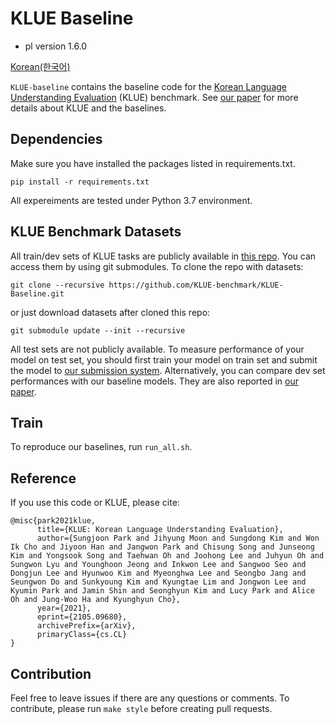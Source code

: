 # KLUE Baseline
- pl version 1.6.0

[Korean(한국어)](README_ko.md)

`KLUE-baseline` contains the baseline code for the [Korean Language Understanding Evaluation](https://klue-benchmark.com/) (KLUE) benchmark. See [our paper](https://arxiv.org/pdf/2105.09680.pdf) for more details about KLUE and the baselines.

## Dependencies

Make sure you have installed the packages listed in requirements.txt.

```
pip install -r requirements.txt
```

All expereiments are tested under Python 3.7 environment.

## KLUE Benchmark Datasets

All train/dev sets of KLUE tasks are publicly available in [this repo](https://github.com/KLUE-benchmark/KLUE). You can access them by using git submodules. To clone the repo with datasets:
```
git clone --recursive https://github.com/KLUE-benchmark/KLUE-Baseline.git
```
or just download datasets after cloned this repo:
```
git submodule update --init --recursive
```

All test sets are not publicly available. To measure performance of your model on test set, you should first train your model on train set and submit the model to [our submission system](http://klue-benchmark.com/). Alternatively, you can compare dev set performances with our baseline models. They are also reported in [our paper](https://arxiv.org/pdf/2105.09680.pdf).


## Train

To reproduce our baselines, run `run_all.sh`. 

## Reference

If you use this code or KLUE, please cite:

```
@misc{park2021klue,
      title={KLUE: Korean Language Understanding Evaluation}, 
      author={Sungjoon Park and Jihyung Moon and Sungdong Kim and Won Ik Cho and Jiyoon Han and Jangwon Park and Chisung Song and Junseong Kim and Yongsook Song and Taehwan Oh and Joohong Lee and Juhyun Oh and Sungwon Lyu and Younghoon Jeong and Inkwon Lee and Sangwoo Seo and Dongjun Lee and Hyunwoo Kim and Myeonghwa Lee and Seongbo Jang and Seungwon Do and Sunkyoung Kim and Kyungtae Lim and Jongwon Lee and Kyumin Park and Jamin Shin and Seonghyun Kim and Lucy Park and Alice Oh and Jung-Woo Ha and Kyunghyun Cho},
      year={2021},
      eprint={2105.09680},
      archivePrefix={arXiv},
      primaryClass={cs.CL}
}
```

## Contribution

Feel free to leave issues if there are any questions or comments. To contribute, please run ``make style`` before creating pull requests.
